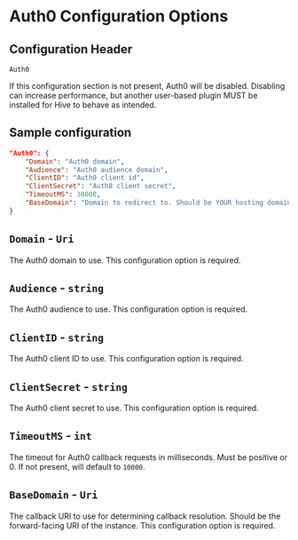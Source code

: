 # Auth0 Configuration Options

## Configuration Header

`Auth0`

If this configuration section is not present, Auth0 will be disabled.
Disabling can increase performance, but another user-based plugin MUST be installed for Hive to behave as intended.

## Sample configuration

```json
"Auth0": {
    "Domain": "Auth0 domain",
    "Audience": "Auth0 audience domain",
    "ClientID": "Auth0 client id",
    "ClientSecret": "Auth0 client secret",
    "TimeoutMS": 30000,
    "BaseDomain": "Domain to redirect to. Should be YOUR hosting domain"
}
```

## `Domain` - `Uri`

The Auth0 domain to use.
This configuration option is required.

## `Audience` - `string`

The Auth0 audience to use.
This configuration option is required.

## `ClientID` - `string`

The Auth0 client ID to use.
This configuration option is required.

## `ClientSecret` - `string`

The Auth0 client secret to use.
This configuration option is required.

## `TimeoutMS` - `int`

The timeout for Auth0 callback requests in milliseconds. Must be positive or 0. If not present, will default to `10000`.

## `BaseDomain` - `Uri`

The callback URI to use for determining callback resolution. Should be the forward-facing URI of the instance.
This configuration option is required.

